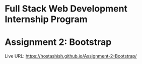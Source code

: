 # Full Stack Web Development Internship Program 
# Assignment 2: Bootstrap

Live URL: https://hostashish.github.io/Assignment-2-Bootstrap/
